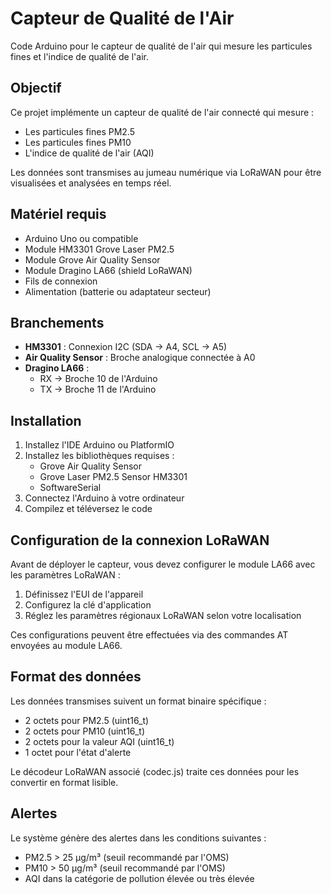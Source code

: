 # Capteur de Qualité de l'Air

Code Arduino pour le capteur de qualité de l'air qui mesure les particules fines et l'indice de qualité de l'air.

## Objectif

Ce projet implémente un capteur de qualité de l'air connecté qui mesure :

- Les particules fines PM2.5
- Les particules fines PM10
- L'indice de qualité de l'air (AQI)

Les données sont transmises au jumeau numérique via LoRaWAN pour être visualisées et analysées en temps réel.

## Matériel requis

- Arduino Uno ou compatible
- Module HM3301 Grove Laser PM2.5
- Module Grove Air Quality Sensor
- Module Dragino LA66 (shield LoRaWAN)
- Fils de connexion
- Alimentation (batterie ou adaptateur secteur)

## Branchements

- **HM3301** : Connexion I2C (SDA → A4, SCL → A5)
- **Air Quality Sensor** : Broche analogique connectée à A0
- **Dragino LA66** :
  - RX → Broche 10 de l'Arduino
  - TX → Broche 11 de l'Arduino

## Installation

1. Installez l'IDE Arduino ou PlatformIO
2. Installez les bibliothèques requises :
   - Grove Air Quality Sensor
   - Grove Laser PM2.5 Sensor HM3301
   - SoftwareSerial
3. Connectez l'Arduino à votre ordinateur
4. Compilez et téléversez le code

## Configuration de la connexion LoRaWAN

Avant de déployer le capteur, vous devez configurer le module LA66 avec les paramètres LoRaWAN :

1. Définissez l'EUI de l'appareil
2. Configurez la clé d'application
3. Réglez les paramètres régionaux LoRaWAN selon votre localisation

Ces configurations peuvent être effectuées via des commandes AT envoyées au module LA66.

## Format des données

Les données transmises suivent un format binaire spécifique :

- 2 octets pour PM2.5 (uint16_t)
- 2 octets pour PM10 (uint16_t)
- 2 octets pour la valeur AQI (uint16_t)
- 1 octet pour l'état d'alerte

Le décodeur LoRaWAN associé (codec.js) traite ces données pour les convertir en format lisible.

## Alertes

Le système génère des alertes dans les conditions suivantes :

- PM2.5 > 25 μg/m³ (seuil recommandé par l'OMS)
- PM10 > 50 μg/m³ (seuil recommandé par l'OMS)
- AQI dans la catégorie de pollution élevée ou très élevée
